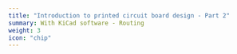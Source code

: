 ```yaml
---
title: "Introduction to printed circuit board design - Part 2"
summary: With KiCad software - Routing
weight: 3
icon: "chip"
---
```

